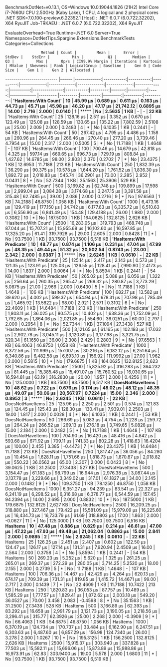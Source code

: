 
BenchmarkDotNet=v0.13.1, OS=Windows 10.0.19044.1826 (21H2)
Intel Core i7-7660U CPU 2.50GHz (Kaby Lake), 1 CPU, 4 logical and 2 physical cores
.NET SDK=7.0.100-preview.6.22352.1
  [Host]     : .NET 6.0.7 (6.0.722.32202), X64 RyuJIT
  Job-TRKAEU : .NET 6.0.7 (6.0.722.32202), X64 RyuJIT

EvaluateOverhead=True  Runtime=.NET 6.0  Server=True  
Namespace=DotNetTips.Spargine.Extensions.BenchmarkTests  Categories=Collections  

                    Method | Count |         Mean |      Error |     StdDev |    StdErr |          Min |           Q1 |       Median |           Q3 |          Max |      Op/s | CI99.9% Margin | Iterations | Kurtosis | MValue | Skewness | Rank | LogicalGroup | Baseline |    Gen 0 | Code Size |    Gen 1 |    Gen 2 | Allocated |
-------------------------- |------ |-------------:|-----------:|-----------:|----------:|-------------:|-------------:|-------------:|-------------:|-------------:|----------:|---------------:|-----------:|---------:|-------:|---------:|-----:|------------- |--------- |---------:|----------:|---------:|---------:|----------:|
     **'HasItems:With Count'** |    **10** |     **45.99 μs** |   **0.689 μs** |   **0.611 μs** |  **0.163 μs** |     **44.73 μs** |     **45.71 μs** |     **45.98 μs** |     **46.20 μs** |     **47.17 μs** | **21,742.12** |      **0.6895 μs** |      **14.00** |    **2.716** |  **2.000** |   **0.0140** |    **1** |            ***** |       **No** |   **2.5635** |      **1 KB** |        **-** |        **-** |     **22 KB** |
     'HasItems:With Count' |    25 |    128.16 μs |   2.511 μs |   3.352 μs |  0.670 μs |    123.49 μs |    125.08 μs |    128.59 μs |    130.65 μs |    135.22 μs |  7,802.59 |      2.5108 μs |      25.00 |    2.009 |  2.000 |   0.2483 |    4 |            * |       No |   6.1035 |      1 KB |   0.2441 |        - |     54 KB |
     'HasItems:With Count' |    50 |    267.42 μs |   4.795 μs |   4.486 μs |  1.158 μs |    260.96 μs |    264.45 μs |    266.46 μs |    270.40 μs |    277.20 μs |  3,739.46 |      4.7954 μs |      15.00 |    2.317 |  2.000 |   0.5005 |    5 |            * |       No |  11.7188 |      1 KB |   1.4648 |        - |    107 KB |
     'HasItems:With Count' |   100 |    700.46 μs |  14.679 μs |  42.818 μs |  4.325 μs |    597.14 μs |    669.65 μs |    696.73 μs |    729.19 μs |    808.84 μs |  1,427.62 |     14.6785 μs |      98.00 |    2.803 |  2.370 |   0.2702 |    7 |            * |       No |  23.4375 |      1 KB |  12.6953 |  11.7188 |    213 KB |
     'HasItems:With Count' |   250 |  1,832.39 μs |  36.290 μs |  90.375 μs | 10.578 μs |  1,644.20 μs |  1,761.52 μs |  1,836.30 μs |  1,892.72 μs |  2,018.83 μs |    545.74 |     36.2901 μs |      73.00 |    2.285 |  2.952 |   0.0431 |    8 |            * |       No |  52.7344 |      1 KB |  35.1563 |  25.3906 |    529 KB |
     'HasItems:With Count' |   500 |  3,169.82 μs |  62.748 μs | 109.899 μs | 17.598 μs |  2,999.04 μs |  3,084.28 μs |  3,174.68 μs |  3,247.15 μs |  3,391.58 μs |    315.48 |     62.7485 μs |      39.00 |    2.086 |  2.000 |   0.2716 |    9 |            * |       No |  97.6563 |      1 KB |  74.2188 |  46.8750 |  1,058 KB |
     'HasItems:With Count' |  1000 |  6,473.16 μs | 129.419 μs | 177.150 μs | 34.742 μs |  6,177.63 μs |  6,335.72 μs |  6,510.63 μs |  6,556.90 μs |  6,841.49 μs |    154.48 |    129.4188 μs |      26.00 |    1.980 |  2.000 |   0.3082 |   10 |            * |       No | 187.5000 |      1 KB | 164.0625 | 132.8125 |  2,626 KB |
     'HasItems:With Count' |  2500 | 16,283.05 μs | 319.793 μs | 468.748 μs | 87.044 μs | 15,707.21 μs | 15,955.68 μs | 16,102.60 μs | 16,597.85 μs | 17,325.20 μs |     61.41 |    319.7928 μs |      29.00 |    2.605 |  2.000 |   0.8428 |   11 |            * |       No |  93.7500 |      1 KB |  93.7500 |  93.7500 |  6,518 KB |
 **'HasItems:With Predicate'** |    **10** |     **48.77 μs** |   **0.874 μs** |   **1.106 μs** |  **0.231 μs** |     **47.04 μs** |     **47.99 μs** |     **48.35 μs** |     **49.44 μs** |     **51.32 μs** | **20,502.54** |      **0.8743 μs** |      **23.00** |    **2.342** |  **2.000** |   **0.6387** |    **3** |            ***** |       **No** |   **2.6245** |      **1 KB** |   **0.0610** |        **-** |     **22 KB** |
 'HasItems:With Predicate' |    25 |    125.14 μs |   2.417 μs |   2.143 μs |  0.573 μs |    121.35 μs |    123.91 μs |    125.03 μs |    126.55 μs |    128.41 μs |  7,990.90 |      2.4173 μs |      14.00 |    1.837 |  2.000 |   0.0064 |    4 |            * |       No |   5.8594 |      1 KB |   0.2441 |        - |     54 KB |
 'HasItems:With Predicate' |    50 |    265.02 μs |   5.088 μs |   6.056 μs |  1.322 μs |    256.64 μs |    260.35 μs |    265.47 μs |    269.32 μs |    280.87 μs |  3,773.29 |      5.0875 μs |      21.00 |    2.966 |  2.000 |   0.6430 |    5 |            * |       No |  11.7188 |      1 KB |   1.4648 |        - |    106 KB |
 'HasItems:With Predicate' |   100 |    682.17 μs |  13.582 μs |  39.620 μs |  4.002 μs |    599.37 μs |    654.94 μs |    678.31 μs |    707.98 μs |    785.49 μs |  1,465.92 |     13.5822 μs |      98.00 |    2.921 |  2.571 |   0.3102 |    6 |            * |       No |  22.4609 |      1 KB |  14.6484 |  11.7188 |    213 KB |
 'HasItems:With Predicate' |   250 |  1,803.11 μs |  36.025 μs |  80.575 μs | 10.402 μs |  1,638.36 μs |  1,752.09 μs |  1,792.65 μs |  1,864.06 μs |  2,021.85 μs |    554.60 |     36.0251 μs |      60.00 |    2.797 |  2.000 |   0.2954 |    8 |            * |       No |  52.7344 |      1 KB |  37.1094 |  27.3438 |    527 KB |
 'HasItems:With Predicate' |   500 |  3,121.65 μs |  61.165 μs | 102.193 μs | 17.032 μs |  2,902.78 μs |  3,045.11 μs |  3,120.89 μs |  3,177.98 μs |  3,321.75 μs |    320.34 |     61.1650 μs |      36.00 |    2.308 |  2.429 |   0.2803 |    9 |            * |       No |  97.6563 |      1 KB |  66.4063 |  46.8750 |  1,058 KB |
 'HasItems:With Predicate' |  1000 |  6,372.56 μs | 111.999 μs | 157.007 μs | 30.216 μs |  6,182.12 μs |  6,251.64 μs |  6,340.86 μs |  6,482.58 μs |  6,693.10 μs |    156.92 |    111.9992 μs |      27.00 |    1.962 |  2.000 |   0.5815 |   10 |            * |       No | 179.6875 |      1 KB | 164.0625 | 132.8125 |  2,623 KB |
 'HasItems:With Predicate' |  2500 | 15,825.92 μs | 316.283 μs | 364.232 μs | 81.445 μs | 15,385.48 μs | 15,491.07 μs | 15,760.52 μs | 16,030.65 μs | 16,594.81 μs |     63.19 |    316.2830 μs |      20.00 |    1.957 |  2.000 |   0.4256 |   11 |            * |       No | 125.0000 |      1 KB |  93.7500 |  93.7500 |  6,517 KB |
          **DoesNotHaveItems** |    **10** |     **48.62 μs** |   **0.722 μs** |   **0.676 μs** |  **0.174 μs** |     **48.02 μs** |     **48.12 μs** |     **48.35 μs** |     **49.07 μs** |     **50.06 μs** | **20,567.97** |      **0.7224 μs** |      **15.00** |    **2.346** |  **2.000** |   **0.8952** |    **3** |            ***** |       **No** |   **2.6245** |      **1 KB** |   **0.0610** |        **-** |     **22 KB** |
          DoesNotHaveItems |    25 |    125.96 μs |   2.250 μs |   2.501 μs |  0.574 μs |    121.83 μs |    124.45 μs |    125.43 μs |    128.30 μs |    130.41 μs |  7,939.01 |      2.2503 μs |      19.00 |    1.817 |  2.000 |   0.0028 |    4 |            * |       No |   6.1035 |      1 KB |   0.2441 |        - |     53 KB |
          DoesNotHaveItems |    50 |    266.69 μs |   5.083 μs |   4.754 μs |  1.228 μs |    259.72 μs |    264.24 μs |    266.52 μs |    269.13 μs |    276.18 μs |  3,749.65 |      5.0828 μs |      15.00 |    2.184 |  2.000 |   0.2482 |    5 |            * |       No |  11.7188 |      1 KB |   1.4648 |        - |    107 KB |
          DoesNotHaveItems |   100 |    704.90 μs |  16.420 μs |  48.416 μs |  4.842 μs |    593.68 μs |    671.92 μs |    709.11 μs |    741.33 μs |    802.28 μs |  1,418.63 |     16.4204 μs |     100.00 |    2.455 |  3.385 |  -0.4473 |    7 |            * |       No |  23.4375 |      1 KB |  14.6484 |  11.7188 |    213 KB |
          DoesNotHaveItems |   250 |  1,817.47 μs |  36.056 μs |  84.280 μs | 10.454 μs |  1,628.11 μs |  1,751.66 μs |  1,818.73 μs |  1,870.87 μs |  2,018.82 μs |    550.22 |     36.0562 μs |      65.00 |    2.307 |  2.000 |   0.0423 |    8 |            * |       No |  39.0625 |      1 KB |  31.2500 |  27.3438 |    527 KB |
          DoesNotHaveItems |   500 |  3,154.47 μs |  61.183 μs |  98.799 μs | 16.944 μs |  2,976.38 μs |  3,087.44 μs |  3,137.78 μs |  3,229.66 μs |  3,349.02 μs |    317.01 |     61.1827 μs |      34.00 |    2.145 |  2.000 |   0.1482 |    9 |            * |       No | 109.3750 |      1 KB |  78.1250 |  46.8750 |  1,058 KB |
          DoesNotHaveItems |  1000 |  6,351.27 μs |  94.239 μs |  83.541 μs | 22.327 μs |  6,241.19 μs |  6,298.52 μs |  6,316.68 μs |  6,378.77 μs |  6,544.59 μs |    157.45 |     94.2394 μs |      14.00 |    2.695 |  2.000 |   0.8832 |   10 |            * |       No | 187.5000 |      1 KB | 179.6875 | 132.8125 |  2,627 KB |
          DoesNotHaveItems |  2500 | 16,209.25 μs | 318.880 μs | 327.467 μs | 79.422 μs | 15,581.09 μs | 15,979.09 μs | 16,225.60 μs | 16,434.73 μs | 16,733.79 μs |     61.69 |    318.8803 μs |      17.00 |    1.863 |  2.000 |  -0.0627 |   11 |            * |       No | 125.0000 |      1 KB |  93.7500 |  93.7500 |  6,516 KB |
                  **HasItems** |    **10** |     **47.48 μs** |   **0.886 μs** |   **0.829 μs** |  **0.214 μs** |     **46.61 μs** |     **47.00 μs** |     **47.22 μs** |     **47.93 μs** |     **49.48 μs** | **21,062.04** |      **0.8863 μs** |      **15.00** |    **2.841** |  **2.000** |   **0.9895** |    **2** |            ***** |       **No** |   **2.6245** |      **1 KB** |   **0.0610** |        **-** |     **22 KB** |
                  HasItems |    25 |    126.25 μs |   2.451 μs |   2.407 μs |  0.602 μs |    122.50 μs |    124.47 μs |    126.17 μs |    127.14 μs |    131.31 μs |  7,920.94 |      2.4509 μs |      16.00 |    2.564 |  2.000 |   0.3758 |    4 |            * |       No |   5.8594 |      1 KB |   0.2441 |        - |     54 KB |
                  HasItems |    50 |    269.23 μs |   5.252 μs |   5.620 μs |  1.325 μs |    261.25 μs |    265.01 μs |    269.37 μs |    272.29 μs |    280.05 μs |  3,714.25 |      5.2520 μs |      18.00 |    2.155 |  2.000 |   0.2739 |    5 |            * |       No |  11.7188 |      1 KB |   1.4648 |        - |    107 KB |
                  HasItems |   100 |    706.36 μs |  14.467 μs |  42.429 μs |  4.264 μs |    620.13 μs |    674.17 μs |    709.39 μs |    731.31 μs |    819.85 μs |  1,415.72 |     14.4671 μs |      99.00 |    2.717 |  2.000 |   0.1439 |    7 |            * |       No |  22.4609 |      1 KB |  11.7188 |  10.7422 |    213 KB |
                  HasItems |   250 |  1,820.83 μs |  36.053 μs |  87.757 μs | 10.489 μs |  1,585.29 μs |  1,777.57 μs |  1,829.41 μs |  1,872.62 μs |  2,003.18 μs |    549.20 |     36.0527 μs |      70.00 |    3.458 |  2.083 |  -0.4598 |    8 |            * |       No |  35.1563 |      1 KB |  31.2500 |  27.3438 |    528 KB |
                  HasItems |   500 |  3,166.89 μs |  62.393 μs |  83.292 μs | 16.658 μs |  2,991.79 μs |  3,121.73 μs |  3,190.05 μs |  3,218.56 μs |  3,296.41 μs |    315.77 |     62.3926 μs |      25.00 |    2.268 |  2.000 |  -0.3909 |    9 |            * |       No |  66.4063 |      1 KB |  54.6875 |  46.8750 |  1,056 KB |
                  HasItems |  1000 |  6,370.19 μs | 124.734 μs | 170.737 μs | 33.484 μs |  6,162.90 μs |  6,247.51 μs |  6,303.63 μs |  6,487.60 μs |  6,857.29 μs |    156.98 |    124.7340 μs |      26.00 |    3.278 |  2.000 |   1.0267 |   10 |            * |       No | 195.3125 |      1 KB | 156.2500 | 132.8125 |  2,626 KB |
                  HasItems |  2500 | 15,915.37 μs | 303.940 μs | 337.828 μs | 77.503 μs | 15,582.11 μs | 15,696.06 μs | 15,873.89 μs | 15,988.86 μs | 16,973.91 μs |     62.83 |    303.9400 μs |      19.00 |    5.578 |  2.000 |   1.6803 |   11 |            * |       No |  93.7500 |      1 KB |  93.7500 |  93.7500 |  6,519 KB |

